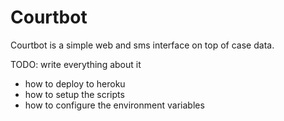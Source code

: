 Courtbot
========

Courtbot is a simple web and sms interface on top of case data. 

TODO: write everything about it


- how to deploy to heroku
- how to setup the scripts
- how to configure the environment variables
